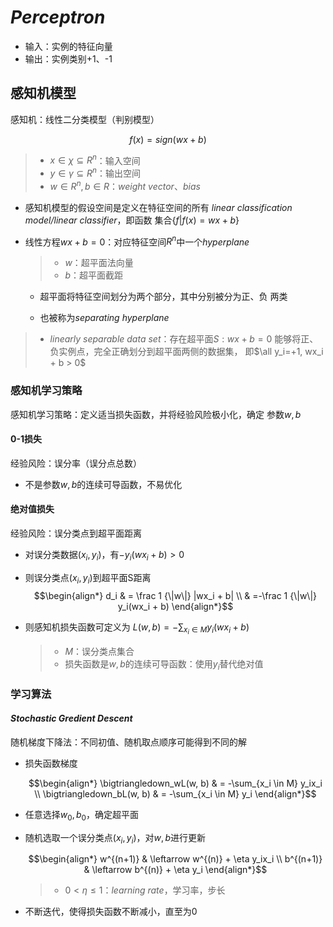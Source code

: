 #	*Perceptron*

-	输入：实例的特征向量
-	输出：实例类别+1、-1

##	感知机模型

感知机：线性二分类模型（判别模型）

$$
f(x) = sign(wx + b)
$$

> - $x \in \chi \subseteq R^n$：输入空间
> - $y \in \gamma \subseteq R^n$：输出空间
> - $w \in R^n, b \in R$：*weight vector*、*bias*

-	感知机模型的假设空间是定义在特征空间的所有
	*linear classification model/linear classifier*，即函数
	集合$\{f|f(x)=wx+b\}$

-	线性方程$wx+b=0$：对应特征空间$R^n$中一个*hyperplane*

	> - $w$：超平面法向量
	> - $b$：超平面截距

	-	超平面将特征空间划分为两个部分，其中分别被分为正、负
		两类

	-	也被称为*separating hyperplane*

> - *linearly separable data set*：存在超平面$S: wx + b=0$
	能够将正、负实例点，完全正确划分到超平面两侧的数据集，
	即$\all y_i=+1, wx_i + b > 0$

###	感知机学习策略

感知机学习策略：定义适当损失函数，并将经验风险极小化，确定
参数$w, b$

####	0-1损失

经验风险：误分率（误分点总数）

-	不是参数$w, b$的连续可导函数，不易优化

####	绝对值损失

经验风险：误分类点到超平面距离

-	对误分类数据$(x_i, y_i)$，有$-y_i(wx_i + b) > 0$

-	则误分类点$(x_i, y_i)$到超平面S距离
	$$\begin{align*}
	d_i & = \frac 1 {\|w\|} |wx_i + b| \\
		& =-\frac 1 {\|w\|} y_i(wx_i + b)
	\end{align*}$$

-	则感知机损失函数可定义为
	$L(w,b) = -\sum_{x_i \in M} y_i(wx_i + b)$

	> - $M$：误分类点集合
	> - 损失函数是$w, b$的连续可导函数：使用$y_i$替代绝对值

###	学习算法

####	*Stochastic Gredient Descent*

随机梯度下降法：不同初值、随机取点顺序可能得到不同的解

-	损失函数梯度

	$$\begin{align*}
	\bigtriangledown_wL(w, b) & = -\sum_{x_i \in M} y_ix_i \\
	\bigtriangledown_bL(w, b) & = -\sum_{x_i \in M} y_i
	\end{align*}$$

-	任意选择$w_0, b_0$，确定超平面

-	随机选取一个误分类点$(x_i, y_i)$，对$w, b$进行更新

	$$\begin{align*}
	w^{(n+1)} & \leftarrow w^{(n)} + \eta y_ix_i \\
	b^{(n+1)} & \leftarrow b^{(n)} + \eta y_i
	\end{align*}$$

	> - $0 < \eta \leq 1$：*learning rate*，学习率，步长

-	不断迭代，使得损失函数不断减小，直至为0





